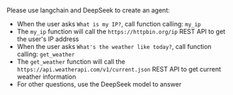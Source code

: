 Please use langchain and DeepSeek to create an agent:

- When the user asks `What is my IP?`, call function calling: `my_ip`
- The `my_ip` function will call the `https://httpbin.org/ip` REST API to get the user's IP address
- When the user asks `What's the weather like today?`, call function calling: `get_weather`
- The `get_weather` function will call the `https://api.weatherapi.com/v1/current.json` REST API to get current weather information
- For other questions, use the DeepSeek model to answer


